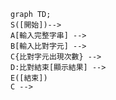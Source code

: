 

```mermaid
graph TD;
S([開始])--> 
A[輸入完整字串] --> 
B[輸入比對字元] -->
C{比對字元出現次數} -->
D:比對結束[顯示結果] -->
E([結束])
C --> 
```

